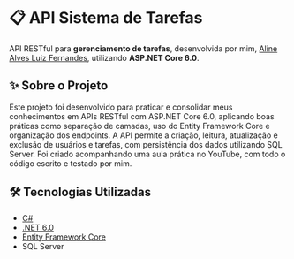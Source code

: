 # 📋 API Sistema de Tarefas

API RESTful para **gerenciamento de tarefas**, desenvolvida por mim, [Aline Alves Luiz Fernandes](https://github.com/Aline-Fernandez), utilizando **ASP.NET Core 6.0**.

## ✨ Sobre o Projeto

Este projeto foi desenvolvido para praticar e consolidar meus conhecimentos em APIs RESTful com ASP.NET Core 6.0, aplicando boas práticas como separação de camadas, uso do Entity Framework Core e organização dos endpoints. 
A API permite a criação, leitura, atualização e exclusão de usuários e tarefas, com persistência dos dados utilizando SQL Server. Foi criado acompanhando uma aula prática no YouTube, com todo o código escrito e testado por mim.
## 🛠 Tecnologias Utilizadas

- [C#](https://learn.microsoft.com/pt-br/dotnet/csharp/)  
- [.NET 6.0](https://dotnet.microsoft.com/en-us/download/dotnet/6.0)  
- [Entity Framework Core](https://learn.microsoft.com/ef/core/)  
- SQL Server  
